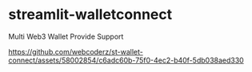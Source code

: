 # streamlit-walletconnect

Multi Web3 Wallet Provide Support 

https://github.com/webcoderz/st-wallet-connect/assets/58002854/c6adc60b-75f0-4ec2-b40f-5db038aed330

